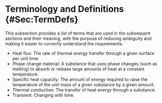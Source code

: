 # Terminology and Definitions {#Sec:TermDefs}

This subsection provides a list of terms that are used in the subsequent sections and their meaning, with the purpose of reducing ambiguity and making it easier to correctly understand the requirements.

- Heat flux: The rate of thermal energy transfer through a given surface per unit time.
- Phase change material: A substance that uses phase changes (such as melting) to absorb or release large amounts of heat at a constant temperature.
- Specific heat capacity: The amount of energy required to raise the temperature of the unit mass of a given substance by a given amount.
- Thermal conduction: The transfer of heat energy through a substance.
- Transient: Changing with time.

